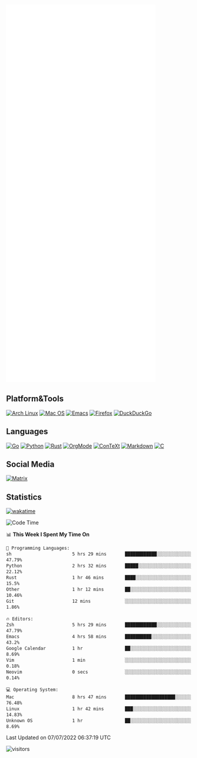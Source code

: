 ![Metrics](https://github.com/SteamedFish/SteamedFish/blob/master/github-metrics.svg)

## Platform&Tools

[![Arch Linux](https://img.shields.io/badge/ArchLinux-1793D1?logo=arch-linux&logoColor=fff&style=flat-square)](https://archlinux.org/)
[![Mac OS](https://img.shields.io/badge/MacOS-000000?style=flat-square&logo=macos&logoColor=F0F0F0)](https://www.apple.com/macos/)
[![Emacs](https://img.shields.io/badge/Emacs-%237F5AB6.svg?&style=flat-square&logo=gnu-emacs&logoColor=white)](https://www.gnu.org/software/emacs/)
[![Firefox](https://img.shields.io/badge/Firefox-FF7139?style=flat-square&logo=Firefox-Browser&logoColor=white)](https://firefox.com/)
[![DuckDuckGo](https://img.shields.io/badge/DuckDuckGo-DE5833?style=flat-square&logo=DuckDuckGo&logoColor=white)](https://duckduckgo.com/)

## Languages

[![Go](https://img.shields.io/badge/Golang-%2300ADD8.svg?style=flat-square&logo=go&logoColor=white)](https://golang.org/)
[![Python](https://img.shields.io/badge/Python-3670A0?style=flat-square&logo=python&logoColor=ffdd54)](https://www.python.org/)
[![Rust](https://img.shields.io/badge/Rust-%23000000.svg?style=flat-square&logo=rust&logoColor=white)](https://www.rust-lang.org/)
[![OrgMode](https://img.shields.io/badge/OrgMode-%23000000.svg?style=flat-square&logo=org&logoColor=white)](https://orgmode.org/)
[![ConTeXt](https://img.shields.io/badge/ConTeXt-%23008080.svg?style=flat-square&logo=latex&logoColor=white)](https://contextgarden.net/)
[![Markdown](https://img.shields.io/badge/MarkDown-%23000000.svg?style=flat-square&logo=markdown&logoColor=white)](https://daringfireball.net/projects/markdown/)
[![C](https://img.shields.io/badge/C-%2300599C.svg?style=flat-square&logo=c&logoColor=white)](https://www.iso.org/standard/74528.html)

## Social Media

[![Matrix](https://img.shields.io/badge/SteamedFish-2CA5E0?style=social&logo=matrix&logoColor=black)](https://matrix.to/#/@i:steamedfish.org)

## Statistics
[![wakatime](https://wakatime.com/badge/user/168280d6-fcf2-4b4f-ad3a-dc4612f35b38.svg)](https://wakatime.com/@168280d6-fcf2-4b4f-ad3a-dc4612f35b38)

<!--START_SECTION:waka-->
![Code Time](http://img.shields.io/badge/Code%20Time-1%2C909%20hrs%2017%20mins-blue)

📊 **This Week I Spent My Time On** 

```text
💬 Programming Languages: 
sh                       5 hrs 29 mins       ████████████░░░░░░░░░░░░░   47.79% 
Python                   2 hrs 32 mins       █████░░░░░░░░░░░░░░░░░░░░   22.12% 
Rust                     1 hr 46 mins        ████░░░░░░░░░░░░░░░░░░░░░   15.5% 
Other                    1 hr 12 mins        ██░░░░░░░░░░░░░░░░░░░░░░░   10.46% 
Git                      12 mins             ░░░░░░░░░░░░░░░░░░░░░░░░░   1.86%

🔥 Editors: 
Zsh                      5 hrs 29 mins       ████████████░░░░░░░░░░░░░   47.79% 
Emacs                    4 hrs 58 mins       ██████████░░░░░░░░░░░░░░░   43.2% 
Google Calendar          1 hr                ██░░░░░░░░░░░░░░░░░░░░░░░   8.69% 
Vim                      1 min               ░░░░░░░░░░░░░░░░░░░░░░░░░   0.18% 
Neovim                   0 secs              ░░░░░░░░░░░░░░░░░░░░░░░░░   0.14%

💻 Operating System: 
Mac                      8 hrs 47 mins       ███████████████████░░░░░░   76.48% 
Linux                    1 hr 42 mins        ███░░░░░░░░░░░░░░░░░░░░░░   14.83% 
Unknown OS               1 hr                ██░░░░░░░░░░░░░░░░░░░░░░░   8.69%

```


 Last Updated on 07/07/2022 06:37:19 UTC
<!--END_SECTION:waka-->

![visitors](https://visitor-badge.laobi.icu/badge?page_id=SteamedFish.SteamedFish)
